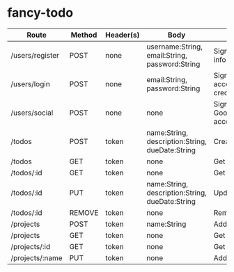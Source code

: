 # fancy-todo

| Route         | Method | Header(s) |                 Body                           | Description   |
|---------------|------|-----------|------------------------------------------------|---------------|
| /users/register | POST | none      | username:String, email:String, password:String | Sign up with new user info |
| /users/login | POST | none      | email:String, password:String                  | Sign In and get an access token based on credentials |
| /users/social | POST | none | none | Sign In with Google/Twitter/Facebook account |
| /todos | POST | token | name:String, description:String, dueDate:String | Create To-Do |
| /todos | GET | token | none | Get all todos |
| /todos/:id | GET | token | none | Get todo |
| /todos/:id | PUT | token | name:String, description:String, dueDate:String | Update todo |
| /todos/:id | REMOVE | token | none | Remove todo |
| /projects | POST | token | name:String | Add project |
| /projects | GET | token | none | Get all projects |
| /projects/:id | GET | token | none | Get project |
| /projects/:name | PUT | token | none | Add todo on project |